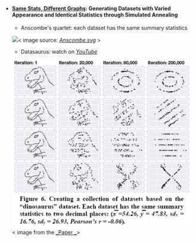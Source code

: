 * #### [Same Stats, Different Graphs](https://www.autodeskresearch.com/publications/samestats): Generating Datasets with Varied Appearance and Identical Statistics through Simulated Annealing

  * Anscombe's quartet: each dataset has the same summary statistics

  ![](blob:file:///71d03287-660c-4009-8745-272561641d7f)&lt; image source: [_Anscombe.svg_](#) &gt;

  * Datasaurus: watch on [_YouTube_](https://www.youtube.com/watch?v=DbJyPELmhJc)

  ![](/assets3/import.png) &lt; image from the [_Paper _](https://leee5.github.io/Summary-of-Geo460-560-Spr.-2017-/ThematicMapping-Viz.md/SameStats-DifferentGraphs.pdf)&gt;



